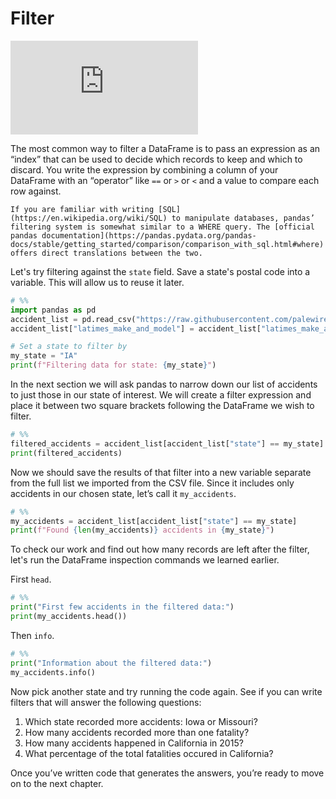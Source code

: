 # Filter

<div class="responsive-iframe-container">
    <iframe class="responsive-iframe" src="https://www.youtube.com/embed/_Yfda9nIzVo?si=K4i1T6DQWfljTZjl" title="YouTube video player" frameborder="0" allow="accelerometer; autoplay; clipboard-write; encrypted-media; gyroscope; picture-in-picture; web-share" referrerpolicy="strict-origin-when-cross-origin" allowfullscreen></iframe>
</div>

The most common way to filter a DataFrame is to pass an expression as an “index” that can be used to decide which records to keep and which to discard. You write the expression by combining a column of your DataFrame with an “operator” like `==` or `>` or `<` and a value to compare each row against.

```{note}
If you are familiar with writing [SQL](https://en.wikipedia.org/wiki/SQL) to manipulate databases, pandas’ filtering system is somewhat similar to a WHERE query. The [official pandas documentation](https://pandas.pydata.org/pandas-docs/stable/getting_started/comparison/comparison_with_sql.html#where) offers direct translations between the two.
```

Let's try filtering against the `state` field. Save a state's postal code into a variable. This will allow us to reuse it later.

```python
# %%
import pandas as pd
accident_list = pd.read_csv("https://raw.githubusercontent.com/palewire/first-python-notebook/main/docs/src/_static/ntsb-accidents.csv")
accident_list["latimes_make_and_model"] = accident_list["latimes_make_and_model"].str.upper()

# Set a state to filter by
my_state = "IA"
print(f"Filtering data for state: {my_state}")
```

In the next section we will ask pandas to narrow down our list of accidents to just those in our state of interest. We will create a filter expression and place it between two square brackets following the DataFrame we wish to filter.

```python
# %%
filtered_accidents = accident_list[accident_list["state"] == my_state]
print(filtered_accidents)
```

Now we should save the results of that filter into a new variable separate from the full list we imported from the CSV file. Since it includes only accidents in our chosen state, let’s call it `my_accidents`.

```python
# %%
my_accidents = accident_list[accident_list["state"] == my_state]
print(f"Found {len(my_accidents)} accidents in {my_state}")
```

To check our work and find out how many records are left after the filter, let's run the DataFrame inspection commands we learned earlier.

First `head`.

```python
# %%
print("First few accidents in the filtered data:")
print(my_accidents.head())
```

Then `info`.

```python
# %%
print("Information about the filtered data:")
my_accidents.info()
```

Now pick another state and try running the code again. See if you can write filters that will answer the following questions:

1. Which state recorded more accidents: Iowa or Missouri?
2. How many accidents recorded more than one fatality?
3. How many accidents happened in California in 2015?
4. What percentage of the total fatalities occured in California?

Once you’ve written code that generates the answers, you’re ready to move on to the next chapter.